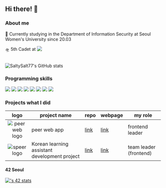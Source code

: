 ## Hi there! 👋

### About me

  🏫 Currently studying in the Department of Information Security at Seoul Women's University since 20.03
  <div style="display:flex;flex-direction:row;">
    🛸 5th Cadet at&nbsp<img src="https://img.shields.io/badge/-333333?style=flat-square&logo=42&logoColor=white"/>
  </div>
<br/>

![SaltySalt77's GitHub stats](https://github-readme-stats.vercel.app/api?username=SaltySalt77&show_icons=true&theme=radical)

### Programming skills

<div>
<img display=inline-block src="https://img.shields.io/badge/c-A8B9CC?style=flat-square&logo=C&logoColor=black">
<img display=inline-block src="https://img.shields.io/badge/c%2b%2b-00599C?style=flat-square&logo=C%2b%2b&logoColor=black">
<img display=inline-block src="https://img.shields.io/badge/python-3776AB?style=flat-square&logo=Python&logoColor=white">
<img display=inline-block src="https://img.shields.io/badge/html5-E34F26?style=flat-square&logo=html5&logoColor=white"> 
<img display=inline-block src="https://img.shields.io/badge/css-1572B6?style=flat-square&logo=css3&logoColor=white"> 
<img display=inline-block src="https://img.shields.io/badge/javascript-F7DF1E?style=flat-square&logo=javascript&logoColor=black">
<img display=inline-block src="https://img.shields.io/badge/Next.js-000000?style=flat-square&logo=nextdotjs&logoColor=white">
<img display=inline-block src="https://img.shields.io/badge/react-61DAFB?style=flat-square&logo=react&logoColor=black">
</div>


### Projects what I did

logo |  project name | repo | webpage | my role
:--:|--|--|--|--
![peer web logo](https://www.peer-study.co.kr/icons/favicon.ico) | peer web app  | [link](https://github.com/peer-42seoul/Peer-Frontend?tab=readme-ov-file) | [link](https://www.peer-study.co.kr/?type=ALL) | frontend leader
![speer logo](https://listen-to-my-words-speer.web.app/logo/favicon-32x32.png) | Korean learning assistant development project | [link](https://github.com/Listen-to-my-words/speer-web) | [link](https://listen-to-my-words-speer.web.app/) | team leader (frontend)

#### 42 Seoul

[![<hyna>'s 42 stats](https://badge.mediaplus.ma/honeytones/hyna)](https://github.com/oakoudad/badge42)
